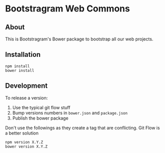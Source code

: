 # Bootstragram Web Commons

## About

This is Bootstragram's Bower package to bootstrap all our web projects.

## Installation

    npm install
    bower install

## Development

To release a version:

1. Use the typical git flow stuff
2. Bump versions numbers in `bower.json` and `package.json`
3. Publish the bower package

Don't use the followings as they create a tag that are conflicting. Git Flow is a better solution

    npm version X.Y.Z
    bower version X.Y.Z

